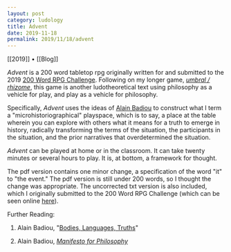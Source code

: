 ```yaml
---
layout: post
category: ludology
title: Advent
date: 2019-11-18
permalink: 2019/11/18/advent
---
```


[[2019]] • [[Blog]]

*Advent* is a 200 word tabletop rpg originally written for and submitted to the 2019 [200 Word RPG Challenge](https://200wordrpg.github.io/). Following on my longer game, [*umbral / rhizome*](https://vagrantludology.itch.io/umbralrhizome), this game is another ludotheoretical text using philosophy as a vehicle for play, and play as a vehicle for philosophy.

Specifically, *Advent* uses the ideas of [Alain Badiou](https://en.wikipedia.org/wiki/Alain_Badiou) to construct what I term a "microhistoriographical" playspace, which is to say, a place at the table wherein you can explore with others what it means for a truth to emerge in history, radically transforming the terms of the situation, the participants in the situation, and the prior narratives that overdetermined the situation.

*Advent* can be played at home or in the classroom. It can take twenty minutes or several hours to play. It is, at bottom, a framework for thought.

The pdf version contains one minor change, a specification of the word "it" to "the event." The pdf version is still under 200 words, so I thought the change was appropriate. The uncorrected txt version is also included, which I originally submitted to the 200 Word RPG Challenge (which can be seen online [here](https://200wordrpg.github.io/2019/rpg/2019/10/04/Advent.html)).


Further Reading:

1. Alain Badiou, "[Bodies, Languages, Truths](https://www.lacan.com/badbodies.htm)"

2. Alain Badiou, [*Manifesto for Philosophy*](https://books.google.ca/books?id=uxg56NekBWQC)